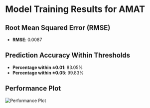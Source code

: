 # Model Training Results for AMAT

## Root Mean Squared Error (RMSE)
- **RMSE**: 0.0087

## Prediction Accuracy Within Thresholds
- **Percentage within ±0.01**: 83.05%
- **Percentage within ±0.05**: 99.83%

## Performance Plot
![Performance Plot](../imgs/AMAT.png)
